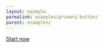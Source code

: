 ```yaml
---
layout: example
permalink: examples/primary-button/
parent: examples/
---
```



<a class="button primary" title="Claim Child Benefit" href="https://www.gov.uk/child-benefit" data-gtm="signpost">
    <span class="link-text">
        Start now
    </span>
</a>